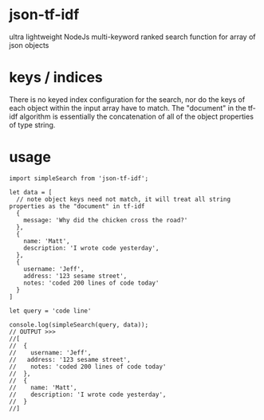 # json-tf-idf
ultra lightweight NodeJs multi-keyword ranked search function for array of json objects

# keys / indices
There is no keyed index configuration for the search, nor do the keys of each object within the input array have to match. The "document" in the tf-idf algorithm is essentially the concatenation of all of the object properties of type string.

# usage
```
import simpleSearch from 'json-tf-idf';

let data = [
  // note object keys need not match, it will treat all string properties as the "document" in tf-idf
  {
    message: 'Why did the chicken cross the road?'
  },
  {
    name: 'Matt',
    description: 'I wrote code yesterday',
  },
  {
    username: 'Jeff',
    address: '123 sesame street',
    notes: 'coded 200 lines of code today'
  }
]

let query = 'code line'

console.log(simpleSearch(query, data));
// OUTPUT >>>
//[
//  {
//    username: 'Jeff',
//   address: '123 sesame street',
//    notes: 'coded 200 lines of code today'
//  },
//  {
//    name: 'Matt',
//    description: 'I wrote code yesterday',
//  }
//]
```
